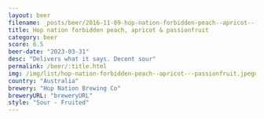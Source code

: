 ```yaml
---
layout: beer
filename: _posts/beer/2016-11-09-hop-nation-forbidden-peach--apricot---passionfruit.md
title: Hop nation forbidden peach, apricot & passionfruit
category: beer
score: 6.5
beer-date: "2023-03-31"
desc: "Delivers what it says. Decent sour"
permalink: /beer/:title.html
img: /img/list/hop-nation-forbidden-peach--apricot---passionfruit.jpeguntappd: "https://untappd.com/b/hop-nation-brewing-co-forbidden-peach--apricot---passionfruit-sour/5072821"
country: "Australia"
brewery: "Hop Nation Brewing Co"
breweryURL: "breweryURL"
style: "Sour - Fruited"
---
```

